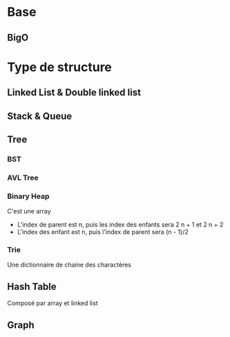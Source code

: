 #  Base
## BigO

# Type de structure
## Linked List & Double linked list

## Stack & Queue

## Tree 

### BST

### AVL Tree

### Binary Heap

C'est une array
- L'index de parent est n, puis les index des enfants sera 2 n + 1 et 2 n + 2
- L'index des enfant est n, puis l'index de parent sera (n - 1)/2
### Trie

Une dictionnaire de chaine des charactères 

## Hash Table

Composé par array et linked list
## Graph


